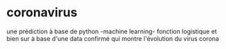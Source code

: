 # coronavirus
une prédiction à base de python -machine learning- fonction logistique
et bien sur à base d'une data confirmé 
qui montre l'évolution du virus corona
